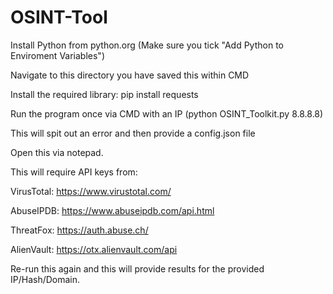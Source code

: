 # OSINT-Tool

Install Python from python.org (Make sure you tick "Add Python to Enviroment Variables")

Navigate to this directory you have saved this within CMD

Install the required library: pip install requests

Run the program once via CMD with an IP (python OSINT_Toolkit.py 8.8.8.8)

This will spit out an error and then provide a config.json file

Open this via notepad.

This will require API keys from:

VirusTotal: https://www.virustotal.com/

AbuseIPDB: https://www.abuseipdb.com/api.html

ThreatFox: https://auth.abuse.ch/

AlienVault: https://otx.alienvault.com/api

Re-run this again and this will provide results for the provided IP/Hash/Domain.

